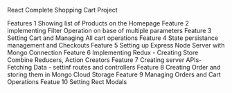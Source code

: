 React Complete Shopping Cart Project

Features 1
    Showing list of Products on the Homepage
Feature 2
    implementing Filter Operation on base of multiple parameters
Feature 3
    Setting Cart and Managing All cart operations
Feature 4
    State persistance management and Checkouts
Feature 5
    Setting up Express Node Server with Mongo Connection
Feature 6
    Implementing Redux - Creating Store Combine Reducers, Action Creators
Feature 7
    Creating server APIs- Fetching Data - settinf routes and controllers
Feature 8
    Creating Order and storing them in Mongo Cloud Storage
Feature 9
    Managing Orders and Cart Operations
Featue 10
    Setting Rect Modals